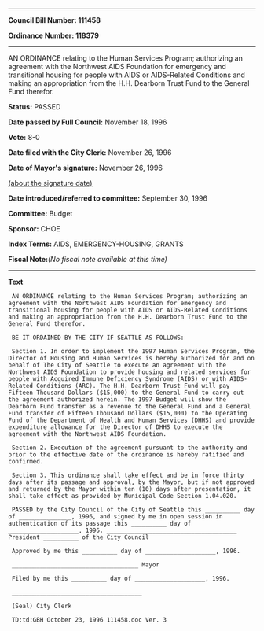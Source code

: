 

********

**Council Bill Number: 111458**
   
**Ordinance Number: 118379**
********

 AN ORDINANCE relating to the Human Services Program; authorizing an agreement with the Northwest AIDS Foundation for emergency and transitional housing for people with AIDS or AIDS-Related Conditions and making an appropriation from the H.H. Dearborn Trust Fund to the General Fund therefor.

**Status:** PASSED
   
**Date passed by Full Council:** November 18, 1996
   
**Vote:** 8-0
   
**Date filed with the City Clerk:** November 26, 1996
   
**Date of Mayor's signature:** November 26, 1996
   
[(about the signature date)](/~public/approvaldate.htm)
   
   
   
**Date introduced/referred to committee:** September 30, 1996
   
**Committee:** Budget
   
**Sponsor:** CHOE
   
   
**Index Terms:** AIDS, EMERGENCY-HOUSING, GRANTS

**Fiscal Note:**_(No fiscal note available at this time)_

********

**Text**
   
```
 AN ORDINANCE relating to the Human Services Program; authorizing an agreement with the Northwest AIDS Foundation for emergency and transitional housing for people with AIDS or AIDS-Related Conditions and making an appropriation from the H.H. Dearborn Trust Fund to the General Fund therefor.

 BE IT ORDAINED BY THE CITY IF SEATTLE AS FOLLOWS:

 Section 1. In order to implement the 1997 Human Services Program, the Director of Housing and Human Services is hereby authorized for and on behalf of The City of Seattle to execute an agreement with the Northwest AIDS Foundation to provide housing and related services for people with Acquired Immune Deficiency Syndrome (AIDS) or with AIDS- Related Conditions (ARC). The H.H. Dearborn Trust Fund will pay Fifteen Thousand Dollars ($15,000) to the General Fund to carry out the agreement authorized herein. The 1997 Budget will show the Dearborn Fund transfer as a revenue to the General Fund and a General Fund transfer of Fifteen Thousand Dollars ($15,000) to the Operating Fund of the Department of Health and Human Services (DHHS) and provide expenditure allowance for the Director of DHHS to execute the agreement with the Northwest AIDS Foundation.

 Section 2. Execution of the agreement pursuant to the authority and prior to the effective date of the ordinance is hereby ratified and confirmed.

 Section 3. This ordinance shall take effect and be in force thirty days after its passage and approval, by the Mayor, but if not approved and returned by the Mayor within ten (10) days after presentation, it shall take effect as provided by Municipal Code Section 1.04.020.

 PASSED by the City Council of the City of Seattle this __________ day of _______________, 1996, and signed by me in open session in authentication of its passage this __________ day of ____________________, 1996. _____________________________________ President __________ of the City Council

 Approved by me this __________ day of ____________________, 1996.

 ____________________________________ Mayor

 Filed by me this __________ day of ____________________, 1996.

 _____________________________________

 (Seal) City Clerk

 TD:td:GBH October 23, 1996 111458.doc Ver. 3

```
